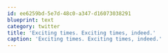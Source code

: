 ```yaml
---
id: ee6259bd-5e7d-48c0-a347-d16073038291
blueprint: text
category: twitter
title: 'Exciting times. Exciting times, indeed.'
caption: 'Exciting times. Exciting times, indeed.'
---
```

